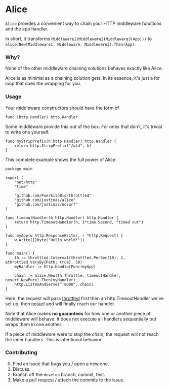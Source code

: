 # Alice 

`Alice` provides a convenient way to chain 
your HTTP middleware functions and the app handler.

In short, it transforms `Middleware1(Middleware2(Middleware3(App)))`
to `alice.New(Middleware1, Middleware, Middleware3).Then(App)`.

### Why?

None of the other middleware chaining solutions
behaves exactly like Alice.

Alice is as minimal as a chaining solution gets.
In its essence, it's just a for loop that does the wrapping for you.

### Usage

Your middleware constructors should have the form of

    func (http.Handler) http.Handler

Some middleware provide this out of the box.
For ones that don't, it's trivial to write one yourself.

    func myStripPrefix(h http.Handler) http.Handler {
        return http.StripPrefix("/old", h)
    }

This complete example shows the full power of Alice.

	package main

	import (
		"net/http"
		"time"

		"github.com/PuerkitoBio/throttled"
		"github.com/justinas/alice"
		"github.com/justinas/nosurf"
	)

	func timeoutHandler(h http.Handler) http.Handler {
		return http.TimeoutHandler(h, 1*time.Second, "timed out")
	}

	func myApp(w http.ResponseWriter, r *http.Request) {
		w.Write([]byte("Hello world!"))
	}

	func main() {
		th := throttled.Interval(throttled.PerSec(10), 1, &throttled.VaryBy{Path: true}, 50)
		myHandler := http.HandlerFunc(myApp)

		chain := alice.New(th.Throttle, timeoutHandler, nosurf.NewPure).Then(myHandler)
		http.ListenAndServe(":8000", chain)
	}

Here, the request will pass [throttled](https://github.com/PuerkitoBio/throttled) first
then an http.TimeoutHandler we've set up,
then [nosurf](https://github.com/justinas/nosurf)
and will finally reach our handler.

Note that Alice makes **no guarantees** for
how one or another piece of  middleware will behave.
It does not execute all handlers sequentially
but wraps them in one another.

If a piece of middleware were to stop the chain,
the request will not reach the inner handlers.
This is intentional behavior.

### Contributing

0. Find an issue that bugs you / open a new one.
1. Discuss.
2. Branch off the `develop` branch, commit, test.
3. Make a pull request / attach the commits to the issue.
